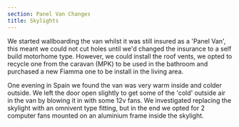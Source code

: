 ```yaml
---
section: Panel Van Changes
title: Skylights
---
```


We started wallboarding the van whilst it was still insured as a 'Panel Van', this meant we could not cut holes until we'd changed the insurance to a self build motorhome type. However, we could install the roof vents, we opted to recycle one from the caravan (MPK) to be used in the bathroom and purchased a new Fiamma one to be install in the living area.  

<div class="flickrslideshow" data-ids="[473698560,473699096]">
</div>

One evening in Spain we found the van was very warm inside and colder outside. We left the door open slightly to get some of the 'cold' outside air in the van by blowing it in with some 12v fans. We investigated replacing the skylight with an omnivent type fitting, but in the end we opted for 2 computer fans mounted on an aluminium frame inside the skylight. 

<div class="flickrslideshow" data-ids="[13703049735, 13703071153, 13703408234, 13703411774]">
</div>